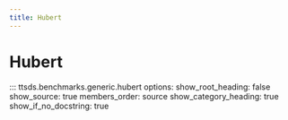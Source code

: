 ```yaml
---
title: Hubert
---
```


# Hubert

::: ttsds.benchmarks.generic.hubert
    options:
      show_root_heading: false
      show_source: true
      members_order: source
      show_category_heading: true
      show_if_no_docstring: true
